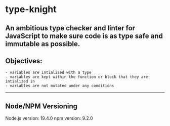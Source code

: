 # type-knight
An ambitious type checker and linter for JavaScript to make sure code is as type safe and immutable as possible.
---
## Objectives:
    - variables are intialized with a type
    - variables are kept within the function or block that they are intialized in
    - variables are not mutated under any conditions
---
## Node/NPM Versioning
Node.js version: 19.4.0
npm version: 9.2.0
